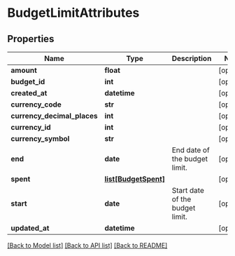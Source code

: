 # BudgetLimitAttributes

## Properties
Name | Type | Description | Notes
------------ | ------------- | ------------- | -------------
**amount** | **float** |  | [optional] 
**budget_id** | **int** |  | [optional] 
**created_at** | **datetime** |  | [optional] 
**currency_code** | **str** |  | [optional] 
**currency_decimal_places** | **int** |  | [optional] 
**currency_id** | **int** |  | [optional] 
**currency_symbol** | **str** |  | [optional] 
**end** | **date** | End date of the budget limit. | [optional] 
**spent** | [**list[BudgetSpent]**](BudgetSpent.md) |  | [optional] 
**start** | **date** | Start date of the budget limit. | [optional] 
**updated_at** | **datetime** |  | [optional] 

[[Back to Model list]](../README.md#documentation-for-models) [[Back to API list]](../README.md#documentation-for-api-endpoints) [[Back to README]](../README.md)


